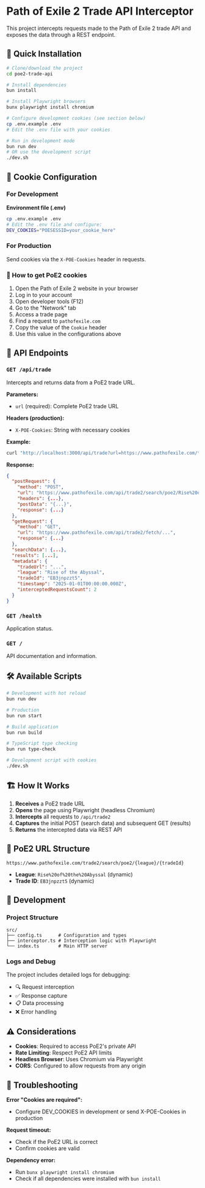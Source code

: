 # Path of Exile 2 Trade API Interceptor

This project intercepts requests made to the Path of Exile 2 trade API and exposes the data through a REST endpoint.

## 🚀 Quick Installation

```bash
# Clone/download the project
cd poe2-trade-api

# Install dependencies
bun install

# Install Playwright browsers
bunx playwright install chromium

# Configure development cookies (see section below)
cp .env.example .env
# Edit the .env file with your cookies

# Run in development mode
bun run dev
# OR use the development script
./dev.sh
```

## 🔐 Cookie Configuration

### For Development

**Environment file (.env)**

```bash
cp .env.example .env
# Edit the .env file and configure:
DEV_COOKIES="POESESSID=your_cookie_here"
```

### For Production

Send cookies via the `X-POE-Cookies` header in requests.

### 🍪 How to get PoE2 cookies

1. Open the Path of Exile 2 website in your browser
2. Log in to your account
3. Open developer tools (F12)
4. Go to the "Network" tab
5. Access a trade page
6. Find a request to `pathofexile.com`
7. Copy the value of the `Cookie` header
8. Use this value in the configurations above

## 📡 API Endpoints

### `GET /api/trade`

Intercepts and returns data from a PoE2 trade URL.

**Parameters:**

- `url` (required): Complete PoE2 trade URL

**Headers (production):**

- `X-POE-Cookies`: String with necessary cookies

**Example:**

```bash
curl "http://localhost:3000/api/trade?url=https://www.pathofexile.com/trade2/search/poe2/Rise%20of%20the%20Abyssal/EB3jnpzzt5"
```

**Response:**

```json
{
  "postRequest": {
    "method": "POST",
    "url": "https://www.pathofexile.com/api/trade2/search/poe2/Rise%20of%20the%20Abyssal",
    "headers": {...},
    "postData": "{...}",
    "response": {...}
  },
  "getRequest": {
    "method": "GET",
    "url": "https://www.pathofexile.com/api/trade2/fetch/...",
    "response": {...}
  },
  "searchData": {...},
  "results": [...],
  "metadata": {
    "tradeUrl": "...",
    "league": "Rise of the Abyssal",
    "tradeId": "EB3jnpzzt5",
    "timestamp": "2025-01-01T00:00:00.000Z",
    "interceptedRequestsCount": 2
  }
}
```

### `GET /health`

Application status.

### `GET /`

API documentation and information.

## 🛠 Available Scripts

```bash
# Development with hot reload
bun run dev

# Production
bun run start

# Build application
bun run build

# TypeScript type checking
bun run type-check

# Development script with cookies
./dev.sh
```

## 🏗 How It Works

1. **Receives** a PoE2 trade URL
2. **Opens** the page using Playwright (headless Chromium)
3. **Intercepts** all requests to `/api/trade2`
4. **Captures** the initial POST (search data) and subsequent GET (results)
5. **Returns** the intercepted data via REST API

## 📝 PoE2 URL Structure

```
https://www.pathofexile.com/trade2/search/poe2/{league}/{tradeId}
```

- **League**: `Rise%20of%20the%20Abyssal` (dynamic)
- **Trade ID**: `EB3jnpzzt5` (dynamic)

## 🔧 Development

### Project Structure

```
src/
├── config.ts      # Configuration and types
├── interceptor.ts # Interception logic with Playwright
└── index.ts       # Main HTTP server
```

### Logs and Debug

The project includes detailed logs for debugging:

- 🔍 Request interception
- ✅ Response capture
- 📋 Data processing
- ❌ Error handling

## ⚠️ Considerations

- **Cookies**: Required to access PoE2's private API
- **Rate Limiting**: Respect PoE2 API limits
- **Headless Browser**: Uses Chromium via Playwright
- **CORS**: Configured to allow requests from any origin

## 🐛 Troubleshooting

**Error "Cookies are required":**

- Configure DEV_COOKIES in development or send X-POE-Cookies in production

**Request timeout:**

- Check if the PoE2 URL is correct
- Confirm cookies are valid

**Dependency error:**

- Run `bunx playwright install chromium`
- Check if all dependencies were installed with `bun install`
